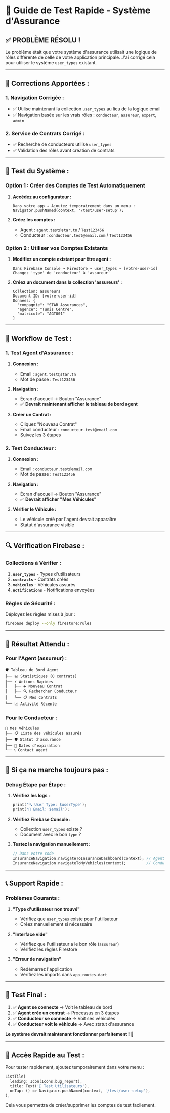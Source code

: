 # 🚀 Guide de Test Rapide - Système d'Assurance

## ✅ **PROBLÈME RÉSOLU !**

Le problème était que votre système d'assurance utilisait une logique de rôles différente de celle de votre application principale. J'ai corrigé cela pour utiliser le système `user_types` existant.

---

## 🔧 **Corrections Apportées :**

### 1. **Navigation Corrigée :**
- ✅ Utilise maintenant la collection `user_types` au lieu de la logique email
- ✅ Navigation basée sur les vrais rôles : `conducteur`, `assureur`, `expert`, `admin`

### 2. **Service de Contrats Corrigé :**
- ✅ Recherche de conducteurs utilise `user_types`
- ✅ Validation des rôles avant création de contrats

---

## 🧪 **Test du Système :**

### **Option 1 : Créer des Comptes de Test Automatiquement**

1. **Accédez au configurateur :**
   ```
   Dans votre app → Ajoutez temporairement dans un menu :
   Navigator.pushNamed(context, '/test/user-setup');
   ```

2. **Créez les comptes :**
   - Agent : `agent.test@star.tn` / `Test123456`
   - Conducteur : `conducteur.test@email.com` / `Test123456`

### **Option 2 : Utiliser vos Comptes Existants**

1. **Modifiez un compte existant pour être agent :**
   ```
   Dans Firebase Console → Firestore → user_types → [votre-user-id]
   Changez 'type' de 'conducteur' à 'assureur'
   ```

2. **Créez un document dans la collection 'assureurs' :**
   ```
   Collection: assureurs
   Document ID: [votre-user-id]
   Données: {
     "compagnie": "STAR Assurances",
     "agence": "Tunis Centre",
     "matricule": "AGT001"
   }
   ```

---

## 🎯 **Workflow de Test :**

### **1. Test Agent d'Assurance :**

1. **Connexion :**
   - Email : `agent.test@star.tn`
   - Mot de passe : `Test123456`

2. **Navigation :**
   - Écran d'accueil → Bouton "Assurance" 
   - ✅ **Devrait maintenant afficher le tableau de bord agent**

3. **Créer un Contrat :**
   - Cliquez "Nouveau Contrat"
   - Email conducteur : `conducteur.test@email.com`
   - Suivez les 3 étapes

### **2. Test Conducteur :**

1. **Connexion :**
   - Email : `conducteur.test@email.com`
   - Mot de passe : `Test123456`

2. **Navigation :**
   - Écran d'accueil → Bouton "Assurance"
   - ✅ **Devrait afficher "Mes Véhicules"**

3. **Vérifier le Véhicule :**
   - Le véhicule créé par l'agent devrait apparaître
   - Statut d'assurance visible

---

## 🔍 **Vérification Firebase :**

### **Collections à Vérifier :**

1. **`user_types`** - Types d'utilisateurs
2. **`contracts`** - Contrats créés
3. **`vehicules`** - Véhicules assurés
4. **`notifications`** - Notifications envoyées

### **Règles de Sécurité :**

Déployez les règles mises à jour :
```bash
firebase deploy --only firestore:rules
```

---

## 🎉 **Résultat Attendu :**

### **Pour l'Agent (assureur) :**
```
🛡️ Tableau de Bord Agent
├── 📊 Statistiques (0 contrats)
├── ⚡ Actions Rapides
│   ├── ➕ Nouveau Contrat
│   ├── 🔍 Rechercher Conducteur
│   └── 📋 Mes Contrats
└── 📈 Activité Récente
```

### **Pour le Conducteur :**
```
🚗 Mes Véhicules
├── 📋 Liste des véhicules assurés
├── 🛡️ Statut d'assurance
├── 📅 Dates d'expiration
└── 📞 Contact agent
```

---

## 🚨 **Si ça ne marche toujours pas :**

### **Debug Étape par Étape :**

1. **Vérifiez les logs :**
   ```dart
   print('🔍 User Type: $userType');
   print('📧 Email: $email');
   ```

2. **Vérifiez Firebase Console :**
   - Collection `user_types` existe ?
   - Document avec le bon `type` ?

3. **Testez la navigation manuellement :**
   ```dart
   // Dans votre code
   InsuranceNavigation.navigateToInsuranceDashboard(context); // Agent
   InsuranceNavigation.navigateToMyVehicles(context);         // Conducteur
   ```

---

## 📞 **Support Rapide :**

### **Problèmes Courants :**

1. **"Type d'utilisateur non trouvé"**
   - Vérifiez que `user_types` existe pour l'utilisateur
   - Créez manuellement si nécessaire

2. **"Interface vide"**
   - Vérifiez que l'utilisateur a le bon rôle (`assureur`)
   - Vérifiez les règles Firestore

3. **"Erreur de navigation"**
   - Redémarrez l'application
   - Vérifiez les imports dans `app_routes.dart`

---

## 🎯 **Test Final :**

1. ✅ **Agent se connecte** → Voit le tableau de bord
2. ✅ **Agent crée un contrat** → Processus en 3 étapes
3. ✅ **Conducteur se connecte** → Voit ses véhicules
4. ✅ **Conducteur voit le véhicule** → Avec statut d'assurance

**Le système devrait maintenant fonctionner parfaitement ! 🎉**

---

## 📱 **Accès Rapide au Test :**

Pour tester rapidement, ajoutez temporairement dans votre menu :

```dart
ListTile(
  leading: Icon(Icons.bug_report),
  title: Text('🧪 Test Utilisateurs'),
  onTap: () => Navigator.pushNamed(context, '/test/user-setup'),
),
```

Cela vous permettra de créer/supprimer les comptes de test facilement.
